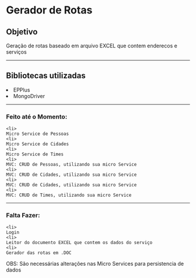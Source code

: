 <h1>
  Gerador de Rotas
  </h1>
  
  <h2>Objetivo</h2>
  <p>Geração de rotas baseado em arquivo EXCEL que contem enderecos e serviços</p>
  
  <hr>
 
  <h2>Bibliotecas utilizadas</h2>
  
  <li>
    EPPlus
  <li>
    MongoDriver
 
  <hr>
        
        
  <h3>
    Feito até o Momento:
    </h3>
    
    <li>
    Micro Service de Pessoas
    <li>
    Micro Service de Cidades
    <li>
    Micro Service de Times
    <li>
    MVC: CRUD de Pessoas, utilizando sua micro Service
    <li>
    MVC: CRUD de Cidades, utilizando sua micro Service
    <li>
    MVC: CRUD de Cidades, utilizando sua micro Service
    <li>
    MVC: CRUD de Times, utilizando sua micro Service
    
  <hr>
  
<h3>
    Falta Fazer:
  </h3>
      
    <li>
    Login
    <li>
    Leitor do documento EXCEL que contem os dados do serviço
    <li>
    Gerador das rotas em .DOC

OBS: São necessárias alterações nas Micro Services para persistencia de dados 
      
    
